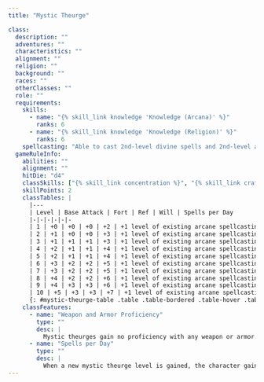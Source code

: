 ```yaml
---
title: "Mystic Theurge"

class:
  description: ""
  adventures: ""
  characteristics: ""
  alignment: ""
  religion: ""
  background: ""
  races: ""
  otherClasses: ""
  role: ""
  requirements:
    skills:
      - name: "{% skill_link knowledge 'Knowledge (Arcana)' %}"
        ranks: 6
      - name: "{% skill_link knowledge 'Knowledge (Religion)' %}"
        ranks: 6
    spellcasting: "Able to cast 2nd-level divine spells and 2nd-level arcane spells."
  gameRuleInfo:
    abilities: ""
    alignment: ""
    hitDie: "d4"
    classSkills: ["{% skill_link concentration %}", "{% skill_link craft %}", "{% skill_link decipher-script %}", "{% skill_link knowledge 'Knowledge (Arcana)' %}", "{% skill_link knowledge 'Knowledge (Religion)' %}", "{% skill_link profession %}", "{% skill_link sense-motive %}", "{% skill_link spellcraft %}"]
    skillPoints: 2
    classTables: |
      |---
      | Level | Base Attack | Fort | Ref | Will | Spells per Day
      |-|-|-|-|-|-
      | 1 | +0 | +0 | +0 | +2 | +1 level of existing arcane spellcasting class/+1 level of existing divine spellcasting class
      | 2 | +1 | +0 | +0 | +3 | +1 level of existing arcane spellcasting class/+1 level of existing divine spellcasting class
      | 3 | +1 | +1 | +1 | +3 | +1 level of existing arcane spellcasting class/+1 level of existing divine spellcasting class
      | 4 | +2 | +1 | +1 | +4 | +1 level of existing arcane spellcasting class/+1 level of existing divine spellcasting class
      | 5 | +2 | +1 | +1 | +4 | +1 level of existing arcane spellcasting class/+1 level of existing divine spellcasting class
      | 6 | +3 | +2 | +2 | +5 | +1 level of existing arcane spellcasting class/+1 level of existing divine spellcasting class
      | 7 | +3 | +2 | +2 | +5 | +1 level of existing arcane spellcasting class/+1 level of existing divine spellcasting class
      | 8 | +4 | +2 | +2 | +6 | +1 level of existing arcane spellcasting class/+1 level of existing divine spellcasting class
      | 9 | +4 | +3 | +3 | +6 | +1 level of existing arcane spellcasting class/+1 level of existing divine spellcasting class
      | 10 | +5 | +3 | +3 | +7 | +1 level of existing arcane spellcasting class/+1 level of existing divine spellcasting class
      {: #mystic-theurge-table .table .table-bordered .table-hover .table-striped data-caption="Table: The Mystic Theurge" }
    classFeatures:
      - name: "Weapon and Armor Proficiency"
        type: ""
        desc: |
          Mystic theurges gain no proficiency with any weapon or armor.
      - name: "Spells per Day"
        type: ""
        desc: |
          When a new mystic theurge level is gained, the character gains new spells per day as if he had also gained a level in any one arcane spellcasting class he belonged to before he added the prestige class and any one divine spellcasting class he belonged to previously. He does not, however, gain any other benefit a character of that class would have gained. This essentially means that he adds the level of mystic theurge to the level of whatever other arcane spellcasting class and divine spellcasting class the character has, then determines spells per day and caster level accordingly. If a character had more than one arcane spellcasting class or more than one divine spellcasting class before he became a mystic theurge, he must decide to which class he adds each level of mystic theurge for the purpose of determining spells per day.
---
```

